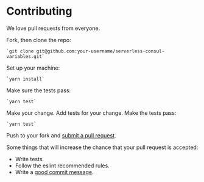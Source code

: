 # Contributing

We love pull requests from everyone.

Fork, then clone the repo:

    `git clone git@github.com:your-username/serverless-consul-variables.git`

Set up your machine:

    `yarn install`

Make sure the tests pass:

    `yarn test`

Make your change. Add tests for your change. Make the tests pass:

    `yarn test`

Push to your fork and [submit a pull request][pr].

[pr]: https://github.com/zephrax/serverless-consul-variables/compare/

Some things that will increase the chance that your pull request is accepted:

* Write tests.
* Follow the eslint recommended rules.
* Write a [good commit message][commit].

[commit]: http://tbaggery.com/2008/04/19/a-note-about-git-commit-messages.html
